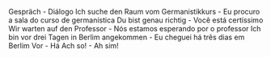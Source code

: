 Gespräch - Diálogo 
Ich suche den Raum vom Germanistikkurs - Eu procuro a sala do curso de germanística 
Du bist genau richtig - Você está certíssimo 
Wir warten auf den Professor - Nós estamos esperando por o professor
Ich bin vor drei Tagen in Berlim angekommen -  Eu cheguei há três dias em Berlim
Vor - Há
Ach so! - Ah sim!